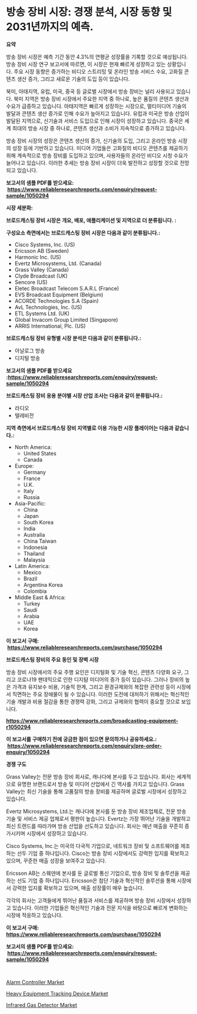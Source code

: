 <p><h1>방송 장비 시장: 경쟁 분석, 시장 동향 및 2031년까지의 예측.</h1></p><p><strong>요약</strong></p>
<p><p>방송 장비 시장은 예측 기간 동안 4.3%의 연평균 성장률을 기록할 것으로 예상됩니다. 방송 장비 시장 연구 보고서에 따르면, 이 시장은 현재 빠르게 성장하고 있는 상황입니다. 주요 시장 동향은 증가하는 비디오 스트리밍 및 온라인 방송 서비스 수요, 고화질 콘텐츠 생산 증가, 그리고 새로운 기술의 도입 등이 있습니다.</p><p>북미, 아태지역, 유럽, 미국, 중국 등 글로벌 시장에서 방송 장비는 널리 사용되고 있습니다. 북미 지역은 방송 장비 시장에서 주요한 지역 중 하나로, 높은 품질의 콘텐츠 생산과 수요가 급증하고 있습니다. 아태지역은 빠르게 성장하는 시장으로, 멀티미디어 기술의 발달과 콘텐츠 생산 증가로 인해 수요가 높아지고 있습니다. 유럽과 미국은 방송 산업이 발달된 지역으로, 신기술과 서비스 도입으로 인해 시장이 성장하고 있습니다. 중국은 세계 최대의 방송 시장 중 하나로, 콘텐츠 생산과 소비가 지속적으로 증가하고 있습니다.</p><p>방송 장비 시장의 성장은 콘텐츠 생산의 증가, 신기술의 도입, 그리고 온라인 방송 시장의 성장 등에 기반하고 있습니다. 미디어 기업들은 고화질의 비디오 콘텐츠를 제공하기 위해 계속적으로 방송 장비를 도입하고 있으며, 사용자들의 온라인 비디오 시청 수요가 늘어나고 있습니다. 이러한 추세는 방송 장비 시장이 더욱 발전하고 성장할 것으로 전망되고 있습니다.</p></p>
<p><strong>보고서의 샘플 PDF를 받으세요: &nbsp;<a href="https://www.reliableresearchreports.com/enquiry/request-sample/1050294">https://www.reliableresearchreports.com/enquiry/request-sample/1050294</a></strong></p>
<p><strong>시장 세분화:</strong></p>
<p><strong> 브로드캐스팅 장비 시장은 개요, 배포, 애플리케이션 및 지역으로 더 분류됩니다. :</strong></p>
<p><strong>구성요소 측면에서는 브로드캐스팅 장비 시장은 다음과 같이 분류됩니다.:</strong></p>
<p><ul><li>Cisco Systems, Inc. (US)</li><li>Ericsson AB (Sweden)</li><li>Harmonic Inc. (US)</li><li>Evertz Microsystems, Ltd. (Canada)</li><li>Grass Valley (Canada)</li><li>Clyde Broadcast (UK)</li><li>Sencore (US)</li><li>Eletec Broadcast Telecom S.A.R.L (France)</li><li>EVS Broadcast Equipment (Belgium)</li><li>ACORDE Technologies S.A (Spain)</li><li>AvL Technologies, Inc. (US)</li><li>ETL Systems Ltd. (UK)</li><li>Global Invacom Group Limited (Singapore)</li><li>ARRIS International, Plc. (US)</li></ul></p>
<p><strong> 브로드캐스팅 장비 유형별 시장 분석은 다음과 같이 분류됩니다.:</strong></p>
<p><ul><li>아날로그 방송</li><li>디지털 방송</li></ul></p>
<p><strong>보고서의 샘플 PDF를 받으세요 :<a href="https://www.reliableresearchreports.com/enquiry/request-sample/1050294">https://www.reliableresearchreports.com/enquiry/request-sample/1050294</a></strong></p>
<p><strong> 브로드캐스팅 장비 응용 분야별 시장 산업 조사는 다음과 같이 분류됩니다.:</strong></p>
<p><ul><li>라디오</li><li>텔레비전</li></ul></p>
<p><strong>지역 측면에서 브로드캐스팅 장비 지역별로 이용 가능한 시장 플레이어는 다음과 같습니다.:</strong></p>
<p><ul>
    <li>
        North America:
        <ul>
            <li>United States</li>
            <li>Canada</li>
        </ul>
    </li>
    <li>
        Europe:
        <ul>
            <li>Germany</li>
            <li>France</li>
            <li>U.K.</li>
            <li>Italy</li>
            <li>Russia</li>
        </ul>
    </li>
    <li>
        Asia-Pacific:
        <ul>
            <li>China</li>
            <li>Japan</li>
            <li>South Korea</li>
            <li>India</li>
            <li>Australia</li>
            <li>China Taiwan</li>
            <li>Indonesia</li>
            <li>Thailand</li>
            <li>Malaysia</li>
        </ul>
    </li>
    <li>
        Latin America:
        <ul>
            <li>Mexico</li>
            <li>Brazil</li>
            <li>Argentina Korea</li>
            <li>Colombia</li>
        </ul>
    </li>
    <li>
        Middle East & Africa:
        <ul>
            <li>Turkey</li>
            <li>Saudi</li>
            <li>Arabia</li>
            <li>UAE</li>
            <li>Korea</li>
        </ul>
    </li>
    </ul></p>
<p><strong>이 보고서 구매: &nbsp;<a href="https://www.reliableresearchreports.com/purchase/1050294">https://www.reliableresearchreports.com/purchase/1050294</a></strong></p>
<p><strong>브로드캐스팅 장비의 주요 동인 및 장벽 시장</strong></p>
<p><p>방송 장비 시장에서의 주요 주행 요인은 디지털화 및 기술 혁신, 콘텐츠 다양화 요구, 그리고 코로나19 팬데믹으로 인한 디지턈 미디어의 증가 등이 있습니다. 그러나 장비의 높은 가격과 유지보수 비용, 기술적 한계, 그리고 환경규제와의 복잡한 관련성 등이 시장에서 직면하는 주요 장애물이 될 수 있습니다. 이러한 도전에 대처하기 위해서는 혁신적인 기술 개발과 비용 절감을 통한 경쟁력 강화, 그리고 규제와의 협력이 중요할 것으로 보입니다.</p></p>
<p><strong><a href="https://www.reliableresearchreports.com/broadcasting-equipment-r1050294">https://www.reliableresearchreports.com/broadcasting-equipment-r1050294</a></strong></p>
<p><strong>이 보고서를 구매하기 전에 궁금한 점이 있으면 문의하거나 공유하세요.: &nbsp;<a href="https://www.reliableresearchreports.com/enquiry/pre-order-enquiry/1050294">https://www.reliableresearchreports.com/enquiry/pre-order-enquiry/1050294</a></strong></p>
<p><strong>경쟁 구도</strong></p>
<p><p>Grass Valley는 전문 방송 장비 회사로, 캐나다에 본사를 두고 있습니다. 회사는 세계적으로 유명한 브랜드로서 방송 및 미디어 산업에서 긴 역사를 가지고 있습니다. Grass Valley는 최신 기술을 통해 고품질의 방송 장비를 제공하며 글로벌 시장에서 성장하고 있습니다. </p><p>Evertz Microsystems, Ltd.는 캐나다에 본사를 둔 방송 장비 제조업체로, 전문 방송 기술 및 서비스 제공 업체로서 평판이 높습니다. Evertz는 가장 뛰어난 기술을 개발하고 최신 트렌드를 따라가며 방송 산업을 선도하고 있습니다. 회사는 매년 매출을 꾸준히 증가시키며 시장에서 성장하고 있습니다.</p><p>Cisco Systems, Inc.는 미국의 다국적 기업으로, 네트워크 장비 및 소프트웨어를 제조하는 선두 기업 중 하나입니다. Cisco는 방송 장비 시장에서도 강력한 입지를 확보하고 있으며, 꾸준한 매출 성장을 보여주고 있습니다.</p><p>Ericsson AB는 스웨덴에 본사를 둔 글로벌 통신 기업으로, 방송 장비 및 솔루션을 제공하는 선도 기업 중 하나입니다. Ericsson은 첨단 기술과 혁신적인 솔루션을 통해 시장에서 강력한 입지를 확보하고 있으며, 매출 성장률이 매우 높습니다.</p><p>각각의 회사는 고객들에게 뛰어난 품질과 서비스를 제공하며 방송 장비 시장에서 성장하고 있습니다. 이러한 기업들은 혁신적인 기술과 전문 지식을 바탕으로 빠르게 변화하는 시장에 적응하고 있습니다.</p></p>
<p><strong>이 보고서 구매: &nbsp; <a href="https://www.reliableresearchreports.com/purchase/1050294">https://www.reliableresearchreports.com/purchase/1050294</a></strong></p>
<p><strong>보고서의 샘플 PDF를 받으세요: &nbsp;<a href="https://www.reliableresearchreports.com/enquiry/request-sample/1050294">https://www.reliableresearchreports.com/enquiry/request-sample/1050294</a></strong><strong></strong></p>
<p>&nbsp;</p>
<p><p><a href="https://github.com/RichRobinson5/Market-Research-Report-List-4/blob/main/alarm-controller-market.md">Alarm Controller Market</a></p><p><a href="https://github.com/gdfhhhj/Market-Research-Report-List-4/blob/main/heavy-equipment-tracking-device-market.md">Heavy Equipment Tracking Device Market</a></p><p><a href="https://github.com/singletonthaxterkelliehr2df/Market-Research-Report-List-2/blob/main/infrared-gas-detector-market.md">Infrared Gas Detector Market</a></p></p>